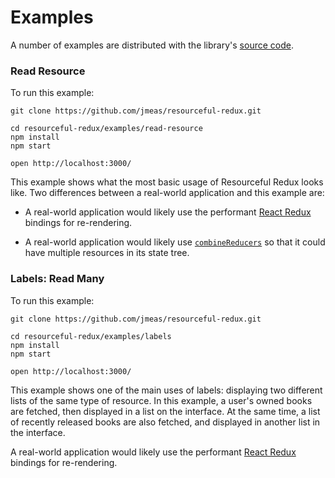 # Examples

A number of examples are distributed with the library's
[source code](https://github.com/jmeas/resourceful-redux).

### Read Resource

To run this example:

```
git clone https://github.com/jmeas/resourceful-redux.git

cd resourceful-redux/examples/read-resource
npm install
npm start

open http://localhost:3000/
```

This example shows what the most basic usage of Resourceful Redux looks
like. Two differences between a real-world application and this example are:

- A real-world application would likely use the performant
  [React Redux](https://github.com/reactjs/react-redux) bindings for
  re-rendering.

- A real-world application would likely use [`combineReducers`](http://redux.js.org/docs/api/combineReducers.html)
  so that it could have multiple resources in its state tree.

### Labels: Read Many

To run this example:

```
git clone https://github.com/jmeas/resourceful-redux.git

cd resourceful-redux/examples/labels
npm install
npm start

open http://localhost:3000/
```

This example shows one of the main uses of labels: displaying two different
lists of the same type of resource. In this example, a user's owned books are
fetched, then displayed in a list on the interface. At the same time, a list of
recently released books are also fetched, and displayed in another list in the
interface.

A real-world application would likely use the performant
[React Redux](https://github.com/reactjs/react-redux) bindings for re-rendering.
